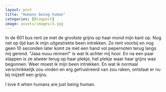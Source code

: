```yaml
---
layout: post
title: "Humans being human"
categories: [Blogpost]
image: assets/images/3.jpg
---
```


In de 601 bus rent ze met de grootste grijns op haar mond mijn kant op. Nog net op tijd kan ik mijn uitgestrekte been intrekken. Ze rent voorbij en nog geen 10 seconden later komt ze met een hand vol pepernoten terug langs mij gerend. 
"Jaaa nuuu rennen!" is wat ik achter mij hoor. En na een paar stappen is ze alweer terug op haar plekje, het plekje waar haar grijns was begonnen. Weer moest ik mijn been intrekken. En wat ik normaal verschrikkelijk zou vinden en erg gefrustreerd van zou raken, ontstaat er nu bij mijzelf een grijns.

I love it when humans are just being human.
